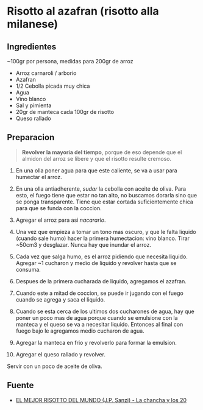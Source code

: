 # Risotto al azafran (risotto alla milanese)

## Ingredientes

~100gr por persona, medidas para 200gr de arroz

- Arroz carnaroli / arborio
- Azafran
- 1/2 Cebolla picada muy chica
- Agua
- Vino blanco
- Sal y pimienta
- 20gr de manteca cada 100gr de risotto
- Queso rallado

## Preparacion

> **Revolver la mayoria del tiempo**, porque de eso depende que el almidon del
> arroz se libere y que el risotto resulte cremoso.

1. En una olla poner agua para que este caliente, se va a usar para humectar
   el arroz.

2. En una olla antiadherente, _sudar_ la cebolla con aceite de oliva.
   Para esto, el fuego tiene que estar no tan alto, no buscamos dorarla sino que
   se ponga transparente. Tiene que estar cortada suficientemente chica para que
   se funda con la coccion.

3. Agregar el arroz para asi _nacararlo_.

4. Una vez que empieza a tomar un tono mas oscuro, y que le falta liquido
   (cuando sale humo) hacer la primera humectacion: vino blanco. Tirar ~50cm3 y
   desglazar. Nunca hay que inundar el arroz.

5. Cada vez que salga humo, es el arroz pidiendo que necesita liquido. Agregar
   ~1 cucharon y medio de liquido y revolver hasta que se consuma.

6. Despues de la primera cucharada de liquido, agregamos el azafran.

7. Cuando este a mitad de coccion, se puede ir jugando con el fuego cuando se
   agrega y saca el liquido.

8. Cuando se esta cerca de los ultimos dos cucharones de agua, hay que poner un
   poco mas de agua porque cuando se emulsione con la manteca y el queso se va a
   necesitar liquido. Entonces al final con fuego bajo le agregamos medio
   cucharon de agua.

9. Agregar la manteca en frio y revolverlo para formar la emulsion.

10. Agregar el queso rallado y revolver.

Servir con un poco de aceite de oliva.

## Fuente

- [EL MEJOR RISOTTO DEL MUNDO (J.P. Sanzi) - La chancha y los 20](https://www.youtube.com/watch?v=561_sCrKX0k)